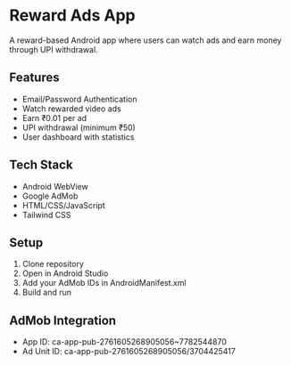 # Reward Ads App

A reward-based Android app where users can watch ads and earn money through UPI withdrawal.

## Features
- Email/Password Authentication
- Watch rewarded video ads
- Earn ₹0.01 per ad
- UPI withdrawal (minimum ₹50)
- User dashboard with statistics

## Tech Stack
- Android WebView
- Google AdMob
- HTML/CSS/JavaScript
- Tailwind CSS

## Setup
1. Clone repository
2. Open in Android Studio
3. Add your AdMob IDs in AndroidManifest.xml
4. Build and run

## AdMob Integration
- App ID: ca-app-pub-2761605268905056~7782544870
- Ad Unit ID: ca-app-pub-2761605268905056/3704425417
